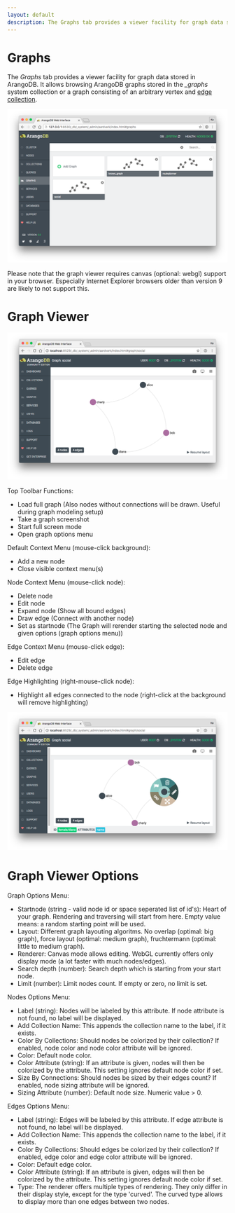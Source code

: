 ```yaml
---
layout: default
description: The Graphs tab provides a viewer facility for graph data stored in ArangoDB
---
```

Graphs
======

The *Graphs* tab provides a viewer facility for graph data stored in ArangoDB.
It allows browsing ArangoDB graphs stored in the *_graphs* system collection or
a graph consisting of an arbitrary vertex and [edge collection](appendix-glossary.html#edge-collection).

![manage graphs](../images/graphsView.png)

Please note that the graph viewer requires canvas (optional: webgl)  support 
in your browser. Especially Internet Explorer browsers older than version 9
are likely to not support this.

<!-- Graph Viewer -->
Graph Viewer
======

![display graphs](../images/graphViewer.png)

Top Toolbar Functions:

- Load full graph (Also nodes without connections will be drawn. Useful during graph modeling setup)
- Take a graph screenshot
- Start full screen mode
- Open graph options menu

Default Context Menu (mouse-click background):

- Add a new node
- Close visible context menu(s)

Node Context Menu (mouse-click node):

- Delete node
- Edit node
- Expand node (Show all bound edges)
- Draw edge (Connect with another node)
- Set as startnode (The Graph will rerender starting the selected node and given options (graph options menu))

Edge Context Menu (mouse-click edge):

- Edit edge
- Delete edge

Edge Highlighting (right-mouse-click node):

- Highlight all edges connected to the node (right-click at the background will remove highlighting)

![graph context menu](../images/graphViewerContextMenu.png)

Graph Viewer Options
======

Graph Options Menu: 

- Startnode (string - valid node id or space seperated list of id's): Heart of your graph. Rendering and traversing will start from here. Empty value means: a random starting point will be used.
- Layout: Different graph layouting algoritms. No overlap (optimal: big graph), force layout (optimal: medium graph), fruchtermann (optimal: little to medium graph).
- Renderer: Canvas mode allows editing. WebGL currently offers only display mode (a lot faster with much nodes/edges).
- Search depth (number): Search depth which is starting from your start node. 
- Limit (number): Limit nodes count. If empty or zero, no limit is set.

Nodes Options Menu:

- Label (string): Nodes will be labeled by this attribute. If node attribute is not found, no label will be displayed.
- Add Collection Name: This appends the collection name to the label, if it exists.
- Color By Collections: Should nodes be colorized by their collection? If enabled, node color and node color attribute will be ignored.
- Color: Default node color.
- Color Attribute (string): If an attribute is given, nodes will then be colorized by the attribute. This setting ignores default node color if set.
- Size By Connections: Should nodes be sized by their edges count? If enabled, node sizing attribute will be ignored.
- Sizing Attribute (number): Default node size. Numeric value > 0.

Edges Options Menu:

- Label (string): Edges will be labeled by this attribute. If edge attribute is not found, no label will be displayed.
- Add Collection Name: This appends the collection name to the label, if it exists.
- Color By Collections: Should edges be colorized by their collection? If enabled, edge color and edge color attribute will be ignored.
- Color: Default edge color.
- Color Attribute (string): If an attribute is given, edges will then be colorized by the attribute. This setting ignores default node color if set.
- Type: The renderer offers multiple types of rendering. They only differ in their display style, except for the type 'curved'. The curved type
allows to display more than one edges between two nodes.
